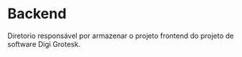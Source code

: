 # Backend

Diretorio responsável por armazenar o projeto frontend do projeto de software Digi Grotesk.